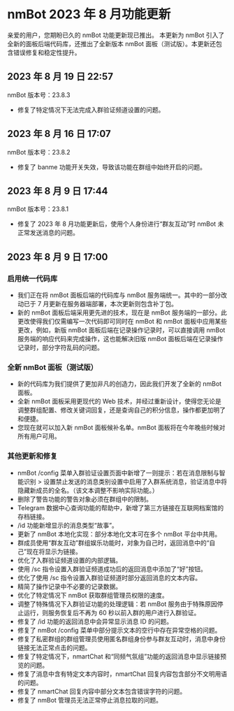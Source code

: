 # nmBot 2023 年 8 月功能更新

亲爱的用户，您期盼已久的 nmBot 功能更新现已推出。
本更新为 nmBot 引入了全新的面板后端代码库，还推出了全新版本 nmBot 面板（测试版）。本更新还包含错误修复和稳定性提升。

## 2023 年 8 月 19 日 22:57
nmBot 版本号：23.8.3

- 修复了特定情况下无法完成入群验证频道设置的问题。

## 2023 年 8 月 16 日 17:07
nmBot 版本号：23.8.2

- 修复了 banme 功能开关失效，导致该功能在群组中始终开启的问题。

## 2023 年 8 月 9 日 17:44
nmBot 版本号：23.8.1

- 修复了 2023 年 8 月功能更新后，使用个人身份进行“群友互动”时 nmBot 未正常发送消息的问题。

## 2023 年 8 月 9 日 17:00

### 启用统一代码库
- 我们正在将 nmBot 面板后端的代码库与 nmBot 服务端统一。其中的一部分改动已于 7 月更新在服务器端部署，本次更新则包含补丁包。
- 新的 nmBot 面板后端采用更先进的技术，现在是 nmBot 服务端的一部分。此更改使得我们仅需编写一次代码即可同时在 nmBot 和 nmBot 面板中应用某些更改，例如，新版 nmBot 面板后端在记录操作记录时，可以直接调用 nmBot 服务端的响应代码来完成操作，这也能解决旧版 nmBot 面板后端在记录操作记录时，部分字符乱码的问题。

### 全新 nmBot 面板（测试版）
- 新的代码库为我们提供了更加非凡的创造力，因此我们开发了全新的 nmBot 面板。
- 全新 nmBot 面板采用更现代的 Web 技术，并经过重新设计，使得您无论是调整群组配置、修改关键词回复，还是查询自己的积分信息，操作都更加明了和便捷。
- 您现在就可以加入新 nmBot 面板候补名单。nmBot 面板将在今年晚些时候对所有用户可用。

### 其他更新和修复
- nmBot /config 菜单入群验证设置页面中新增了一则提示：若在消息限制与智能识别 > 设置禁止发送的消息类别设置中启用了入群系统消息，验证消息中将隐藏新成员的全名。（该文本调整不影响实际功能。）
- 删除了警告功能的警告对象必须在群组中的限制。
- Telegram 数据中心查询功能的帮助中，新增了第三方链接在互联网档案馆的存档链接。
- /id 功能新增显示的消息类型“故事”。
- 更新了 nmBot 本地化实现：部分本地化文本可在多个 nmBot 平台中共用。
- 群成员使用“群友互动”群组娱乐功能时，对象为自己时，返回消息中的“自己”现在将显示为链接。
- 优化了入群验证频道设置的内部逻辑。
- 使用 /sc 指令设置入群验证频道成功后的返回消息中添加了“好”按钮。
- 优化了使用 /sc 指令设置入群验证频道时部分返回消息的文本内容。
- 精简了操作记录中不必要的记录数据。
- 优化了特定情况下 nmBot 获取群组管理员权限的速度。
- 调整了特殊情况下入群验证功能的处理逻辑：若 nmBot 服务由于特殊原因停止运行，则服务恢复后不再为 60 秒以前入群的用户进行入群验证。
- 修复了 /id 功能的返回消息中会异常显示消息 ID 的问题。
- 修复了 nmBot /config 菜单中部分提示文本的空行中存在异常空格的问题。
- 修复了私密群组的群组管理员使用匿名群组身份参与群友互动时，消息中身份链接无法正常点击的问题。
- 修复了特定情况下，nmartChat 和“同频气氛组”功能的返回消息中显示链接预览的问题。
- 修复了消息中含有特定文本内容时，nmartChat 回复内容包含部分不文明用语的问题。
- 修复了 nmartChat 回复内容中部分文本包含错误字符的问题。
- 修复了 nmBot 管理员无法正常停止消息拉取的问题。
